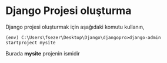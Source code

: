 # Django Projesi oluşturma
Django projesi oluşturmak için aşağıdaki komutu kullanın,
```console
(env) C:\Users\fsezer\Desktop\Django\djangopro>django-admin startproject mysite
```
Burada **mysite** projenin ismidir
